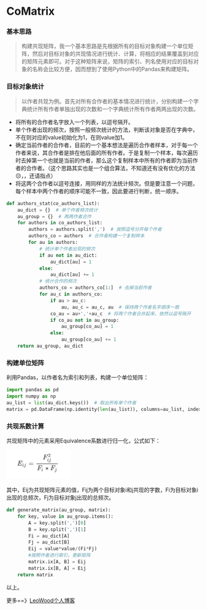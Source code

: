 # CoMatrix

### 基本思路

> 构建共现矩阵，我一个基本思路是先根据所有的目标对象构建一个单位矩阵，然后对目标对象的共现情况进行统计、计算，将相应的结果覆盖到对应的矩阵元素即可。对于这种矩阵来说，矩阵的索引、列名使用对应的目标对象的名称会比较方便，因而想到了使用Python中的Pandas来构建矩阵。

### 目标对象统计

> 以作者共现为例。首先对所有合作者的基本情况进行统计，分别构建一个字典统计所有作者单独出现的次数和一个字典统计所有作者两两出现的次数。

- 将所有的合作者名字放入一个列表，以逗号隔开。
- 单个作者出现的频次，按照一般频次统计的方法，判断该对象是否在字典中，不在则对应的value初始化为1，在则value加1。
- 确定当前作者的合作者，目前的一个基本想法是遍历合作者样本，对于每一个作者来说，其合作者是排在他后面的所有作者。于是复制一个样本，每次遍历时去掉第一个也就是当前的作者，那么这个复制样本中所有的作者即为当前作者的合作者。（这个思路其实也是一个组合算法，不知道还有没有优化的方法😔，，还请指点）
- 将这两个合作者以逗号连接，用同样的方法统计频次。但是要注意一个问题，每个样本中两个作者的顺序可能不一致，因此要进行判断，统一顺序。

```python
def authors_stat(co_authors_list):
    au_dict = {}  # 单个作者频次统计
    au_group = {}  # 两两作者合作
    for authors in co_authors_list:
        authors = authors.split(',')  # 按照逗号分开每个作者
        authors_co = authors  # 合作者构建一个复制样本
        for au in authors:
            # 统计单个作者出现的频次
            if au not in au_dict:
                au_dict[au] = 1
            else:
                au_dict[au] += 1
            # 统计合作的频次
            authors_co = authors_co[1:]  # 去掉当前作者
            for au_c in authors_co:
                if au > au_c:
                    au, au_c = au_c, au  # 保持两个作者名字顺序一致
                co_au = au+','+au_c  # 将两个作者合并起来，依然以逗号隔开
                if co_au not in au_group:
                    au_group[co_au] = 1
                else:
                    au_group[co_au] += 1
    return au_group, au_dict
```

### 构建单位矩阵

利用Pandas，以作者名为索引和列表，构建一个单位矩阵：

```python
import pandas as pd
import numpy as np
au_list = list(au_dict.keys())  # 取出所有单个作者
matrix = pd.DataFrame(np.identity(len(au_list)), columns=au_list, index=au_list)
```

### 共现系数计算

共现矩阵中的元素采用Equivalence系数进行归一化，公式如下：

![](formula.png)

其中，Eij为共现矩阵元素的值，Fij为两个目标对象i和j共现的字数，Fi为目标对象i出现的总频次，Fj为目标对象j出现的总频次。

```python
def generate_matrix(au_group, matrix):
    for key, value in au_group.items():
        A = key.split(',')[0]
        B = key.split(',')[1]
        Fi = au_dict[A]
        Fj = au_dict[B]
        Eij = value*value/(Fi*Fj)
        #按照作者进行索引，更新矩阵
        matrix.ix[A, B] = Eij
        matrix.ix[B, A] = Eij
    return matrix
```

以上。

更多==》[LeoWood个人博客](https://leowood.github.io)